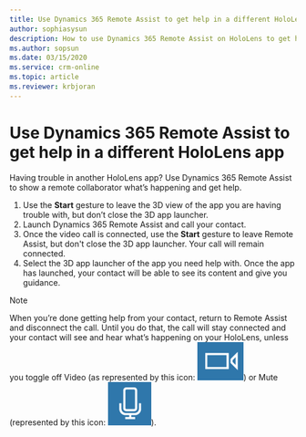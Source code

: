 ```yaml
---
title: Use Dynamics 365 Remote Assist to get help in a different HoloLens app
author: sophiasysun
description: How to use Dynamics 365 Remote Assist on HoloLens to get help in a different app
ms.author: sopsun
ms.date: 03/15/2020
ms.service: crm-online
ms.topic: article
ms.reviewer: krbjoran
---
```

# Use Dynamics 365 Remote Assist to get help in a different HoloLens app

Having trouble in another HoloLens app? Use Dynamics 365 Remote Assist to show a remote collaborator what’s happening and get help.

1.	Use the **Start** gesture to leave the 3D view of the app you are having trouble with, but don’t close the 3D app launcher.
2.	Launch Dynamics 365 Remote Assist and call your contact.
3.	Once the video call is connected, use the **Start** gesture to leave Remote Assist, but don't close the 3D app launcher. Your call will remain connected.
4.	Select the 3D app launcher of the app you need help with. Once the app has launched, your contact will be able to see its content and give you guidance.

> [!Note]
> When you’re done getting help from your contact, return to Remote Assist and disconnect the call. Until you do that, the call will stay connected and your contact will see and hear what’s happening on your HoloLens, unless you toggle off Video (as represented by this icon: ![Graphic of the video icon](media/RAHL_Video.png "Video")) or Mute (represented by this icon: ![Graphic of the microphone icon that mutes the call](media/RAHL_Microphone.png "Mute")). 
